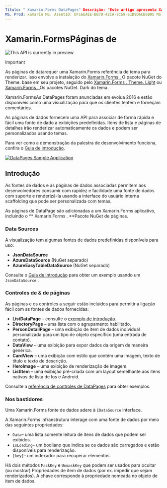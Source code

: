 ```yaml
---
Título: " Xamarin.Forms DataPages" Descrição: "Este artigo apresenta Xamarin.Forms as páginas de dados, que fornecem uma API para associar de forma rápida e fácil as exibições predefinidas."
MS. Prod: xamarin MS. AssetID: DF16EAEE-DB78-42CA-9C59-51D9D6CB6B95 MS. Technology: xamarin-Forms autor: davidbritch MS. Author: dabritch MS. Date: 12/01/2017 no-loc: [ Xamarin.Forms , Xamarin.Essentials ]
---
```


# <a name="xamarinforms-datapages"></a>Xamarin.FormsPáginas de

![](~/media/shared/preview.png "This API is currently in preview")

> [!IMPORTANT]
> As páginas de datarequer uma Xamarin.Forms referência de tema para renderizar. Isso envolve a instalação do [ Xamarin.Forms . ](https://www.nuget.org/packages/Xamarin.Forms.Theme.Base/)O pacote NuGet do Theme. base em seu projeto, seguido pelo [ Xamarin.Forms . Theme. Light](https://www.nuget.org/packages/Xamarin.Forms.Theme.Light/) ou [ Xamarin.Forms . ](https://www.nuget.org/packages/Xamarin.Forms.Theme.Dark/)Os pacotes NuGet. Dark do tema.

Xamarin.FormsAs DataPages foram anunciadas em evolua 2016 e estão disponíveis como uma visualização para que os clientes tentem e forneçam comentários.

As páginas de dados fornecem uma API para associar de forma rápida e fácil uma fonte de dado a exibições predefinidas. Itens de lista e páginas de detalhes irão renderizar automaticamente os dados e podem ser personalizados usando temas.

Para ver como a demonstração da palestra de desenvolvimento funciona, confira o [Guia de introdução](get-started.md).

[![](images/demo-sml.png "DataPages Sample Application")](images/demo.png#lightbox "DataPages Sample Application")

## <a name="introduction"></a>Introdução

As fontes de dados e as páginas de dados associadas permitem aos desenvolvedores consumir com rapidez e facilidade uma fonte de dados com suporte e renderizá-la usando a interface do usuário interna scaffolding que pode ser personalizada com temas.

As páginas de DataPage são adicionadas a um Xamarin.Forms aplicativo, incluindo o ** Xamarin.Forms . **Pacote NuGet de páginas.

### <a name="data-sources"></a>Data Sources

A visualização tem algumas fontes de dados predefinidas disponíveis para uso:

* **JsonDataSource**
* **AzureDataSource** (NuGet separado)
* **AzureEasyTableDataSource** (NuGet separado)

Consulte o [Guia de introdução](get-started.md) para obter um exemplo usando um `JsonDataSource` .

### <a name="pages--controls"></a>Controles de & de páginas

As páginas e os controles a seguir estão incluídos para permitir a ligação fácil com as fontes de dados fornecidas:

* **ListDataPage** – consulte o [exemplo de introdução](get-started.md).
* **DirectoryPage** – uma lista com o agrupamento habilitado.
* **PersonDetailPage** – uma exibição de item de dados individual personalizada para um tipo de objeto específico (uma entrada de contato).
* **DataView** – uma exibição para expor dados da origem de maneira genérica.
* **CardView** – uma exibição com estilo que contém uma imagem, texto de título e texto de descrição.
* **HeroImage** – uma exibição de renderização de imagem.
* **ListItem** – uma exibição pré-criada com um layout semelhante aos itens nativos de lista de Ios e Android.

Consulte a [referência de controles de DataPages](controls.md) para obter exemplos.

### <a name="under-the-hood"></a>Nos bastidores

Uma Xamarin.Forms fonte de dados adere à `IDataSource` interface.

A Xamarin.Forms infraestrutura interage com uma fonte de dados por meio das seguintes propriedades:

* `Data`– uma lista somente leitura de itens de dados que podem ser exibidos.
* `IsLoading`– um booliano que indica se os dados são carregados e estão disponíveis para renderização.
* `[key]`– um indexador para recuperar elementos.

Há dois métodos `MaskKey` e `UnmaskKey` que podem ser usados para ocultar (ou mostrar) Propriedades de item de dados (por ex. impedir que sejam renderizados).
A chave corresponde à propriedade nomeada no objeto de item de dados.
